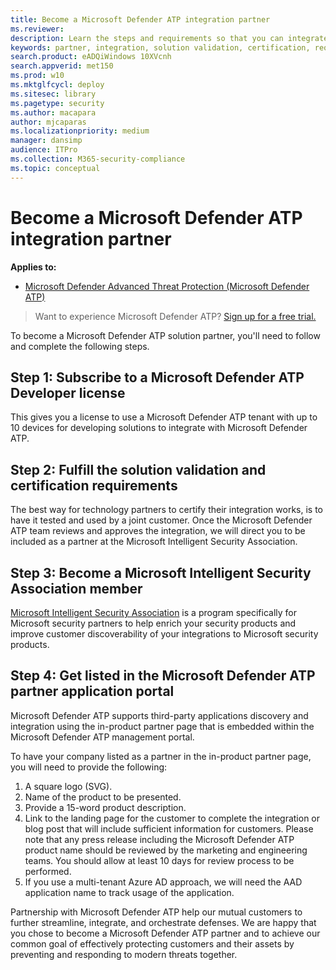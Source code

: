 ```yaml
---
title: Become a Microsoft Defender ATP integration partner
ms.reviewer: 
description: Learn the steps and requirements so that you can integrate your solution with Microsoft Defender ATP and be a partner
keywords: partner, integration, solution validation, certification, requirements, member, misa, application portal
search.product: eADQiWindows 10XVcnh
search.appverid: met150
ms.prod: w10
ms.mktglfcycl: deploy
ms.sitesec: library
ms.pagetype: security
ms.author: macapara
author: mjcaparas
ms.localizationpriority: medium
manager: dansimp
audience: ITPro
ms.collection: M365-security-compliance 
ms.topic: conceptual 
---
```


# Become a Microsoft Defender ATP integration partner

**Applies to:** 
- [Microsoft Defender Advanced Threat Protection (Microsoft Defender ATP)](https://go.microsoft.com/fwlink/p/?linkid=2069559)

> Want to experience Microsoft Defender ATP? [Sign up for a free trial.](https://www.microsoft.com/microsoft-365/windows/microsoft-defender-atp?ocid=docs-wdatp-exposedapis-abovefoldlink) 

To become a Microsoft Defender ATP solution partner, you'll need to follow and complete the following steps.

## Step 1: Subscribe to a Microsoft Defender ATP Developer license
This gives you a license to use a Microsoft Defender ATP tenant with up to 10 devices for developing solutions to integrate with Microsoft Defender ATP.

## Step 2: Fulfill the solution validation and certification requirements
The best way for technology partners to certify their integration works, is to have it tested and used by a joint customer. Once the Microsoft Defender ATP team reviews and approves the integration, we will direct you to be included as a partner at the Microsoft Intelligent Security Association.

## Step 3: Become a  Microsoft Intelligent Security Association member
[Microsoft Intelligent Security Association](https://www.microsoft.com/security/partnerships/intelligent-security-association) is a program specifically for Microsoft security partners to help enrich your security products and improve customer discoverability of your integrations to Microsoft security products.

## Step 4: Get listed in the Microsoft Defender ATP partner application portal
Microsoft Defender ATP supports third-party applications discovery and integration using the in-product partner page that is embedded within the Microsoft Defender ATP management portal. 

To have your company listed as a partner in the in-product partner page, you will need to provide the following:

1. A square logo (SVG).
2. Name of the product to be presented.
3. Provide a 15-word product description.
4. Link to the landing page for the customer to complete the integration or blog post that will include sufficient information for customers. Please note that any press release including the Microsoft Defender ATP product name should be reviewed by the marketing and engineering teams. You should allow at least 10 days for review process to be performed.
5.	If you use a multi-tenant Azure AD approach, we will need the AAD application name to track usage of the application.


Partnership with Microsoft Defender ATP help our mutual customers to further streamline, integrate, and orchestrate defenses. We are happy that you chose to become a Microsoft Defender ATP partner and to achieve our common goal of effectively protecting customers and their assets by preventing and responding to modern threats together.